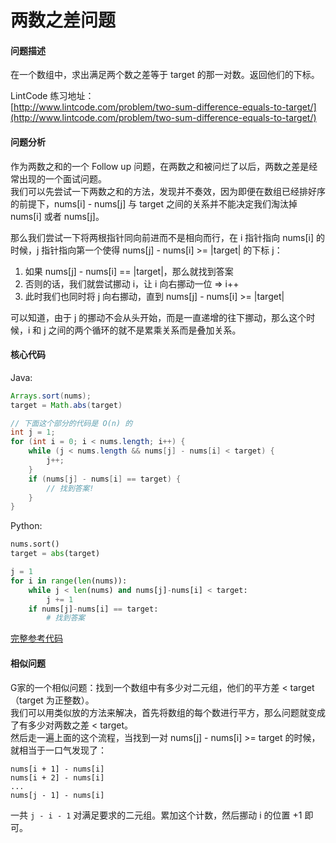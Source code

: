 # 两数之差问题

#### 问题描述

在一个数组中，求出满足两个数之差等于 target 的那一对数。返回他们的下标。

LintCode 练习地址：\
[http://www.lintcode.com/problem/two-sum-difference-equals-to-target/](http://www.lintcode.com/problem/two-sum-difference-equals-to-target/)

#### 问题分析

作为两数之和的一个 Follow up 问题，在两数之和被问烂了以后，两数之差是经常出现的一个面试问题。\
我们可以先尝试一下两数之和的方法，发现并不奏效，因为即便在数组已经排好序的前提下，nums\[i] - nums\[j] 与 target 之间的关系并不能决定我们淘汰掉 nums\[i] 或者 nums\[j]。

那么我们尝试一下将两根指针同向前进而不是相向而行，在 i 指针指向 nums\[i] 的时候，j 指针指向第一个使得 nums\[j] - nums\[i] >= |target| 的下标 j：

1. 如果 nums\[j] - nums\[i] == |target|，那么就找到答案
2. 否则的话，我们就尝试挪动 i，让 i 向右挪动一位 => i++
3. 此时我们也同时将 j 向右挪动，直到 nums\[j] - nums\[i] >= |target|

可以知道，由于 j 的挪动不会从头开始，而是一直递增的往下挪动，那么这个时候，i 和 j 之间的两个循环的就不是累乘关系而是叠加关系。

#### 核心代码

Java:

```java
Arrays.sort(nums);
target = Math.abs(target)

// 下面这个部分的代码是 O(n) 的
int j = 1;
for (int i = 0; i < nums.length; i++) {
    while (j < nums.length && nums[j] - nums[i] < target) {
        j++;
    }
    if (nums[j] - nums[i] == target) {
        // 找到答案!
    }
}
```

Python:

```python
nums.sort()
target = abs(target)

j = 1
for i in range(len(nums)):
    while j < len(nums) and nums[j]-nums[i] < target:
        j += 1
    if nums[j]-nums[i] == target:
        # 找到答案
```

[完整参考代码](http://www.jiuzhang.com/solution/two-sum-difference-equals-to-target)

#### 相似问题

G家的一个相似问题：找到一个数组中有多少对二元组，他们的平方差 < target（target 为正整数）。\
我们可以用类似放的方法来解决，首先将数组的每个数进行平方，那么问题就变成了有多少对两数之差 < target。\
然后走一遍上面的这个流程，当找到一对 nums\[j] - nums\[i] >= target 的时候，就相当于一口气发现了：

```
nums[i + 1] - nums[i]
nums[i + 2] - nums[i]
...
nums[j - 1] - nums[i]
```

一共 `j - i - 1` 对满足要求的二元组。累加这个计数，然后挪动 i 的位置 +1 即可。
